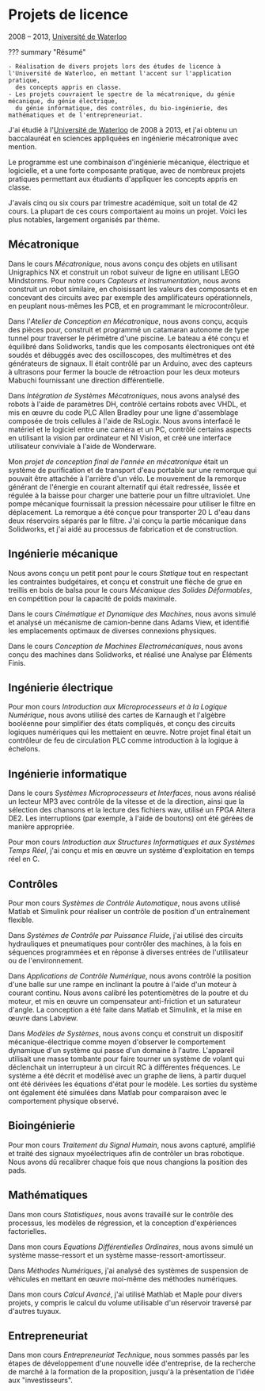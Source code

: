 # Projets de licence
2008 &ndash; 2013, [Université de Waterloo](../education/uwaterloo.md)

??? summary "Résumé"

    - Réalisation de divers projets lors des études de licence à l'Université de Waterloo, en mettant l'accent sur l'application pratique,
      des concepts appris en classe.
    - Les projets couvraient le spectre de la mécatronique, du génie mécanique, du génie électrique,
      du génie informatique, des contrôles, du bio-ingénierie, des mathématiques et de l'entrepreneuriat.

J'ai étudié à l'[Université de Waterloo](../education/uwaterloo.md) de 2008 à 2013,
et j'ai obtenu un baccalauréat en sciences appliquées en ingénierie mécatronique avec mention.

Le programme est une combinaison d'ingénierie mécanique, électrique et logicielle,
et a une forte composante pratique, avec de nombreux projets pratiques permettant aux étudiants d'appliquer les concepts appris en classe.

J'avais cinq ou six cours par trimestre académique, soit un total de 42 cours. La plupart de ces cours comportaient au moins un projet.
Voici les plus notables, largement organisés par thème.

## Mécatronique
Dans le cours _Mécatronique_, nous avons conçu des objets en utilisant Unigraphics NX et construit un robot suiveur de ligne en utilisant LEGO Mindstorms.
Pour notre cours _Capteurs et Instrumentation_, nous avons construit un robot similaire,
en choisissant les valeurs des composants et en concevant des circuits avec par exemple des amplificateurs opérationnels, en peuplant nous-mêmes les PCB, et en programmant le microcontrôleur.

Dans l'_Atelier de Conception en Mécatronique_, nous avons conçu, acquis des pièces pour, construit et programmé
un catamaran autonome de type tunnel pour traverser le périmètre d'une piscine.
Le bateau a été conçu et équilibré dans Solidworks,
tandis que les composants électroniques ont été soudés et débuggés avec des oscilloscopes, des multimètres et des générateurs de signaux.
Il était contrôlé par un Arduino, avec des capteurs à ultrasons pour fermer la boucle de rétroaction pour les deux moteurs Mabuchi fournissant une direction différentielle.

Dans _Intégration de Systèmes Mécatroniques_, nous avons analysé des robots à l'aide de paramètres DH, contrôlé certains robots avec VHDL,
et mis en œuvre du code PLC Allen Bradley pour une ligne d'assemblage composée de trois cellules à l'aide de RsLogix.
Nous avons interfacé le matériel et le logiciel entre une caméra et un PC,
contrôlé certains aspects en utilisant la vision par ordinateur et NI Vision, et créé une interface utilisateur conviviale à l'aide de Wonderware.

Mon _projet de conception final de l'année en mécatronique_ était un système de purification et de transport d'eau portable sur une remorque qui pouvait être attachée à l'arrière d'un vélo.
Le mouvement de la remorque générant de l'énergie en courant alternatif qui était redressée, lissée et régulée à la baisse pour charger une batterie pour un filtre ultraviolet.
Une pompe mécanique fournissait la pression nécessaire pour utiliser le filtre en déplacement.
La remorque a été conçue pour transporter 20 L d'eau dans deux réservoirs séparés par le filtre.
J'ai conçu la partie mécanique dans Solidworks, et j'ai aidé au processus de fabrication et de construction.

## Ingénierie mécanique
Nous avons conçu un petit pont pour le cours _Statique_ tout en respectant les contraintes budgétaires,
et conçu et construit une flèche de grue en treillis en bois de balsa pour le cours _Mécanique des Solides Déformables_, en compétition pour la capacité de poids maximale.

Dans le cours _Cinématique et Dynamique des Machines_, nous avons simulé et analysé un mécanisme de camion-benne dans Adams View,
et identifié les emplacements optimaux de diverses connexions physiques.

Dans le cours _Conception de Machines Electromécaniques_, nous avons conçu des machines dans Solidworks, et réalisé une Analyse par Éléments Finis.

## Ingénierie électrique
Pour mon cours _Introduction aux Microprocesseurs et à la Logique Numérique_, nous avons utilisé des cartes de Karnaugh et l'algèbre booléenne pour simplifier des états compliqués,
et conçu des circuits logiques numériques qui les mettaient en œuvre.
Notre projet final était un contrôleur de feu de circulation PLC comme introduction à la logique à échelons.

## Ingénierie informatique
Dans le cours _Systèmes Microprocesseurs et Interfaces_, nous avons réalisé un lecteur MP3 avec contrôle de la vitesse et de la direction,
ainsi que la sélection des chansons et la lecture des fichiers wav, utilisé un FPGA Altera DE2.
Les interruptions (par exemple, à l'aide de boutons) ont été gérées de manière appropriée.

Pour mon cours _Introduction aux Structures Informatiques et aux Systèmes Temps Réel_,
j'ai conçu et mis en œuvre un système d'exploitation en temps réel en C.

## Contrôles
Pour mon cours _Systèmes de Contrôle Automatique_, nous avons utilisé Matlab et Simulink pour réaliser un contrôle de position d'un entraînement flexible.

Dans _Systèmes de Contrôle par Puissance Fluide_, j'ai utilisé des circuits hydrauliques et pneumatiques pour contrôler des machines,
à la fois en séquences programmées et en réponse à diverses entrées de l'utilisateur ou de l'environnement.

Dans _Applications de Contrôle Numérique_, nous avons contrôlé la position d'une balle sur une rampe en inclinant la poutre à l'aide d'un moteur à courant continu.
Nous avons calibré les potentiomètres de la poutre et du moteur, et mis en œuvre un compensateur anti-friction et un saturateur d'angle.
La conception a été faite dans Matlab et Simulink, et la mise en œuvre dans Labview.

Dans _Modèles de Systèmes_, nous avons conçu et construit un dispositif mécanique-électrique
comme moyen d'observer le comportement dynamique d'un système qui passe d'un domaine à l'autre.
L'appareil utilisait une masse tombante pour faire tourner un système de volant qui déclenchait un interrupteur à un circuit RC à différentes fréquences.
Le système a été décrit et modélisé avec un graphe de liens, à partir duquel ont été dérivées les équations d'état pour le modèle.
Les sorties du système ont également été simulées dans Matlab pour comparaison avec le comportement physique observé.

## Bioingénierie
Pour mon cours _Traitement du Signal Humain_, nous avons capturé, amplifié et traité des signaux myoélectriques afin de contrôler un bras robotique.
Nous avons dû recalibrer chaque fois que nous changions la position des pads.

## Mathématiques
Dans mon cours _Statistiques_, nous avons travaillé sur le contrôle des processus, les modèles de régression, et la conception d'expériences factorielles.

Dans mon cours _Equations Différentielles Ordinaires_, nous avons simulé un système masse-ressort et un système masse-ressort-amortisseur.

Dans _Méthodes Numériques_, j'ai analysé des systèmes de suspension de véhicules en mettant en œuvre moi-même des méthodes numériques.

Dans mon cours _Calcul Avancé_, j'ai utilisé Mathlab et Maple pour divers projets,
y compris le calcul du volume utilisable d'un réservoir traversé par d'autres tuyaux.

## Entrepreneuriat
Dans mon cours _Entrepreneuriat Technique_, nous sommes passés par les étapes de développement d'une nouvelle idée d'entreprise,
de la recherche de marché à la formation de la proposition, jusqu'à la présentation de l'idée aux "investisseurs".
